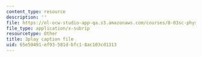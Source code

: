 ```yaml
---
content_type: resource
description: ''
file: https://ol-ocw-studio-app-qa.s3.amazonaws.com/courses/8-03sc-physics-iii-vibrations-and-waves-fall-2016/65e59491ef93581dbfc18ac103cd1313_BX4QPdP7fT8.vtt
file_type: application/x-subrip
resourcetype: Other
title: 3play caption file
uid: 65e59491-ef93-581d-bfc1-8ac103cd1313
---
```

